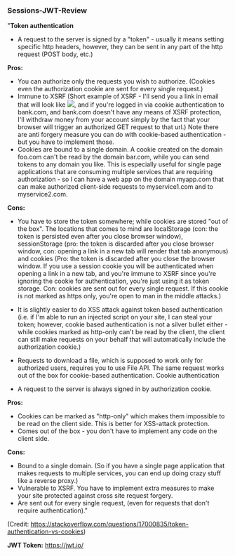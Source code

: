 ### Sessions-JWT-Review

"**Token authentication**

 - A request to the server is signed by a "token" - usually it means setting specific http headers, however, they can be sent in any part of the http request (POST body, etc.)

**Pros:**

 - You can authorize only the requests you wish to authorize. (Cookies
  even the authorization cookie are sent for every single request.)
 - Immune to XSRF (Short example of XSRF - I'll send you a link in email that will look like <img src="http://bank.com?withdraw=1000&to=myself" />, and if you're logged in via cookie authentication to bank.com, and bank.com doesn't have any means of XSRF protection, I'll withdraw money from your account simply by the fact that your browser will trigger an authorized GET request to that url.) Note there are anti forgery measure you can do with cookie-based authentication - but you have to implement those.
 - Cookies are bound to a single domain. A cookie created on the domain foo.com can't be read by the domain bar.com, while you can send tokens to any domain you like. This is especially useful for single page applications that are consuming multiple services that are requiring authorization - so I can have a web app on the domain myapp.com that can make authorized client-side requests to myservice1.com and to myservice2.com.

**Cons:**
 - You have to store the token somewhere; while cookies are stored "out of the box". The locations that comes to mind are localStorage (con: the token is persisted even after you close browser window), sessionStorage (pro: the token is discarded after you close browser window, con: opening a link in a new tab will render that tab anonymous) and cookies (Pro: the token is discarded after you close the browser window. If you use a session cookie you will be authenticated when opening a link in a new tab, and you're immune to XSRF since you're ignoring the cookie for authentication, you're just using it as token storage. Con: cookies are sent out for every single request. If this cookie is not marked as https only, you're open to man in the middle attacks.)
 - It is slightly easier to do XSS attack against token based authentication (i.e. if I'm able to run an injected script on your site, I can steal your token; however, cookie based authentication is not a silver bullet either - while cookies marked as http-only can't be read by the client, the client can still make requests on your behalf that will automatically include the authorization cookie.)
 - Requests to download a file, which is supposed to work only for authorized users, requires you to use File API. The same request works out of the box for cookie-based authentication.
Cookie authentication

 - A request to the server is always signed in by authorization cookie.

**Pros:**

 - Cookies can be marked as "http-only" which makes them impossible to be read on the client side. This is better for XSS-attack protection.
 - Comes out of the box - you don't have to implement any code on the client side.

**Cons:**

 - Bound to a single domain. (So if you have a single page application that makes requests to multiple services, you can end up doing crazy stuff like a reverse proxy.)
 - Vulnerable to XSRF. You have to implement extra measures to make your site protected against cross site request forgery.
 - Are sent out for every single request, (even for requests that don't require authentication)."

 (Credit: https://stackoverflow.com/questions/17000835/token-authentication-vs-cookies)

**JWT Token:** https://jwt.io/
